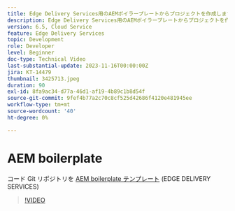 ```yaml
---
title: Edge Delivery Services用のAEMボイラープレートからプロジェクトを作成します
description: Edge Delivery Services用のAEMボイラープレートからプロジェクトを作成します
version: 6.5, Cloud Service
feature: Edge Delivery Services
topic: Development
role: Developer
level: Beginner
doc-type: Technical Video
last-substantial-update: 2023-11-16T00:00:00Z
jira: KT-14479
thumbnail: 3425713.jpeg
duration: 90
exl-id: 8fa9ac34-d77a-46d1-af19-4b89c1b8d54f
source-git-commit: 9fef4b77a2c70c8cf525d42686f4120e481945ee
workflow-type: tm+mt
source-wordcount: '40'
ht-degree: 0%

---
```


# AEM boilerplate

コード Git リポジトリを [AEM boilerplate テンプレート](https://github.com/adobe/aem-boilerplate) (EDGE DELIVERY SERVICES)

>[!VIDEO](https://video.tv.adobe.com/v/3425713/?learn=on)
